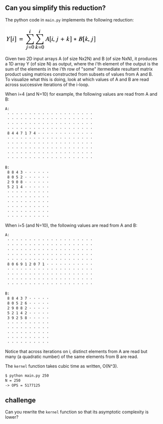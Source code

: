 ## Can you simplify this reduction?

The python code in `main.py` implements the following reduction:

<img src=".img/eq.png" width="300">

Given two 2D input arrays A (of size Nx2N) and B (of size NxN), it produces a 1D array Y (of size N) as output, where the i'th element of the output is the sum of the elements in the i'th row of "some" itermediate resultant matrix product using matrices constructed from subsets of values from A and B.
To visualize what this is doing, look at which values of A and B are read across successive iterations of the i-loop.

When i=4 (and N=10) for example, the following values are read from A and B:
```
A:
 · · · · · · · · · · · · · · · · · · · ·
 · · · · · · · · · · · · · · · · · · · ·
 · · · · · · · · · · · · · · · · · · · ·
 · · · · · · · · · · · · · · · · · · · ·
 8 4 4 7 1 7 4 · · · · · · · · · · · · ·
 · · · · · · · · · · · · · · · · · · · ·
 · · · · · · · · · · · · · · · · · · · ·
 · · · · · · · · · · · · · · · · · · · ·
 · · · · · · · · · · · · · · · · · · · ·
 · · · · · · · · · · · · · · · · · · · ·

B:
 8 8 4 3 · · · · · ·
 8 0 5 2 · · · · · ·
 2 9 0 8 · · · · · ·
 5 2 1 4 · · · · · ·
 · · · · · · · · · ·
 · · · · · · · · · ·
 · · · · · · · · · ·
 · · · · · · · · · ·
 · · · · · · · · · ·
 · · · · · · · · · ·
```

When i=5 (and N=10), the following values are read from A and B:
```
A:
 · · · · · · · · · · · · · · · · · · · ·
 · · · · · · · · · · · · · · · · · · · ·
 · · · · · · · · · · · · · · · · · · · ·
 · · · · · · · · · · · · · · · · · · · ·
 · · · · · · · · · · · · · · · · · · · ·
 8 0 6 9 1 2 0 7 1 · · · · · · · · · · ·
 · · · · · · · · · · · · · · · · · · · ·
 · · · · · · · · · · · · · · · · · · · ·
 · · · · · · · · · · · · · · · · · · · ·
 · · · · · · · · · · · · · · · · · · · ·

B:
 8 8 4 3 7 · · · · ·
 8 0 5 2 6 · · · · ·
 2 9 0 8 2 · · · · ·
 5 2 1 4 2 · · · · ·
 3 9 2 5 8 · · · · ·
 · · · · · · · · · ·
 · · · · · · · · · ·
 · · · · · · · · · ·
 · · · · · · · · · ·
 · · · · · · · · · ·
```

Notice that across iterations on i, distinct elements from A are read but many (a quadratic number) of the same elements from B are read.

The `kernel` function takes cubic time as written, O(N^3).
```
$ python main.py 250
N = 250
-> OPS = 5177125
```

## challenge

Can you rewrite the `kernel` function so that its asymptotic complexity is lower?
